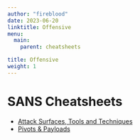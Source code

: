 ```yaml
---
author: "fireblood"
date: 2023-06-20
linktitle: Offensive
menu:
  main:
    parent: cheatsheets

title: Offensive
weight: 1
---
```


# SANS Cheatsheets

- [Attack Surfaces, Tools and Techniques](https://jmp.sh/plXOcc1f)
- [Pivots & Payloads](https://jmp.sh/fmlPVp7O)
